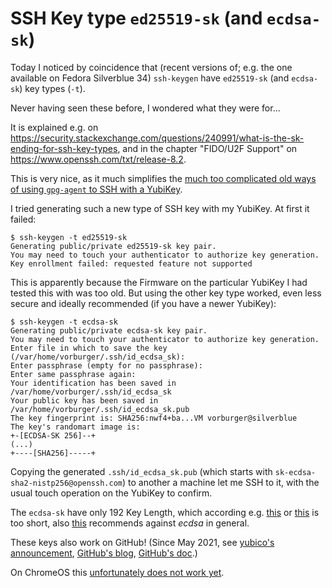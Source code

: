 # SSH Key type `ed25519-sk` (and `ecdsa-sk`)

Today I noticed by coincidence that (recent versions of;
e.g. the one available on Fedora Silverblue 34) `ssh-keygen`
have `ed25519-sk` (and `ecdsa-sk`) key types (`-t`).

Never having seen these before, I wondered what they were for...

It is explained e.g. on https://security.stackexchange.com/questions/240991/what-is-the-sk-ending-for-ssh-key-types, and in the chapter "FIDO/U2F Support" on https://www.openssh.com/txt/release-8.2.

This is very nice, as it much simplifies the [much too complicated old ways of using `gpg-agent` to SSH with a YubiKey](https://github.com/drduh/YubiKey-Guide#ssh).

I tried generating such a new type of SSH key with my YubiKey. At first it failed:

    $ ssh-keygen -t ed25519-sk
    Generating public/private ed25519-sk key pair.
    You may need to touch your authenticator to authorize key generation.
    Key enrollment failed: requested feature not supported

This is apparently because the Firmware on the particular YubiKey I had tested this with was too old. But using the other key type worked, even less secure and ideally recommended (if you have a newer YubiKey):

    $ ssh-keygen -t ecdsa-sk
    Generating public/private ecdsa-sk key pair.
    You may need to touch your authenticator to authorize key generation.
    Enter file in which to save the key (/var/home/vorburger/.ssh/id_ecdsa_sk): 
    Enter passphrase (empty for no passphrase): 
    Enter same passphrase again: 
    Your identification has been saved in /var/home/vorburger/.ssh/id_ecdsa_sk
    Your public key has been saved in /var/home/vorburger/.ssh/id_ecdsa_sk.pub
    The key fingerprint is: SHA256:nwf4+ba...VM vorburger@silverblue
    The key's randomart image is:
    +-[ECDSA-SK 256]--+
    (...)
    +----[SHA256]-----+

Copying the generated `.ssh/id_ecdsa_sk.pub` (which starts with `sk-ecdsa-sha2-nistp256@openssh.com`) 
to another a machine let me SSH to it, with the usual touch operation on the YubiKey to confirm.

The `ecdsa-sk` have only 192 Key Length, which according e.g. [this](https://justcryptography.com/key-length/) or [this](https://www.keylength.com/en/4/) is too short, also [this](https://wiki.archlinux.org/title/SSH_keys#ECDSA) recommends against _ecdsa_ in general.

These keys also work on GitHub! (Since May 2021, see [yubico's announcement](https://www.yubico.com/blog/github-now-supports-ssh-security-keys/), [GitHub's blog](https://github.blog/2021-05-10-security-keys-supported-ssh-git-operations/), [GitHub's doc](https://docs.github.com/en/authentication/connecting-to-github-with-ssh/generating-a-new-ssh-key-and-adding-it-to-the-ssh-agent#generating-a-new-ssh-key-for-a-hardware-security-key).)

On ChromeOS this [unfortunately does not work yet](https://bugs.chromium.org/p/chromium/issues/detail?id=1030778).
